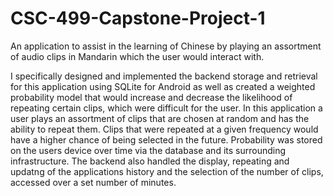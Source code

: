 CSC-499-Capstone-Project-1
==========================
An application to assist in the learning of Chinese by playing an assortment of audio clips in Mandarin which the user would interact with. 

I specifically designed and implemented the backend storage and retrieval for this application using SQLite for Android as well as created a weighted probability model that would increase and decrease the likelihood of repeating certain clips, which were difficult for the user. In this application a user plays an assortment of clips that are chosen at random and has the ability to repeat them. Clips that were repeated at a given frequency would have a higher chance of being selected in the future. Probability was stored on the users device over time via the database and its surrounding infrastructure. The backend also handled the display, repeating and updatng of the applications history and the selection of the number of clips, accessed over a set number of minutes. 
